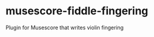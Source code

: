 musescore-fiddle-fingering
==========================

Plugin for Musescore that writes violin fingering
